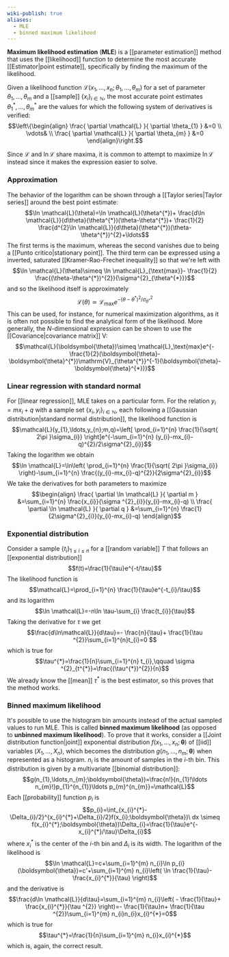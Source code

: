 ```yaml
---
wiki-publish: true
aliases:
  - MLE
  - binned maximum likelihood
---
```

**Maximum likelihood estimation** (**MLE**) is a [[parameter estimation]] method that uses the [[likelihood]] function to determine the most accurate [[Estimator|point estimate]], specifically by finding the maximum of the likelihood.

Given a likelihood function $\mathcal{L}(x_{1},\ldots,x_{n};\theta_{1},\ldots,\theta_{m})$ for a set of parameter $\theta_{1},\ldots,\theta_{m}$ and a [[sample]] $\{ x_{i} \}_{i\in \mathbb{N}}$, the most accurate point estimates $\theta_{1}^{*},\ldots,\theta_{m}^{*}$ are the values for which the following system of derivatives is verified:
$$\left\{\begin{align}
\frac{ \partial \mathcal{L} }{ \partial \theta_{1} } &=0 \\
\vdots& \\
\frac{ \partial \mathcal{L} }{ \partial \theta_{m} } &=0
\end{align}\right.$$

Since $\mathcal{L}$ and $\ln \mathcal{L}$ share maxima, it is common to attempt to maximize $\ln \mathcal{L}$ instead since it makes the expression easier to solve.
### Approximation
The behavior of the logarithm can be shown through a [[Taylor series|Taylor series]] around the best point estimate:
$$\ln \mathcal{L}(\theta)=\ln \mathcal{L}(\theta^{*})+ \frac{d\ln \mathcal{L}}{d\theta}(\theta^{*})(\theta-\theta^{*})+ \frac{1}{2} \frac{d^{2}\ln \mathcal{L}}{d\theta}(\theta^{*})(\theta-\theta^{*})^{2}+\ldots$$
The first terms is the maximum, whereas the second vanishes due to being a [[Punto critico|stationary point]]. The third term can be expressed using a inverted, saturated [[Kramer-Rao-Frechet inequality]] so that we're left with
$$\ln \mathcal{L}(\theta)\simeq \ln \mathcal{L}_{\text{max}}- \frac{1}{2} \frac{(\theta-\theta^{*})^{2}}{\sigma^{2}_{\theta^{*}}}$$
and so the likelihood itself is approximately
$$\mathcal{L}(\theta)\simeq \mathcal{L}_\text{max}e^{- (\theta-\theta^{*})^{2}/\sigma^{2}_{\theta^{*}}}$$
This can be used, for instance, for numerical maximization algorithms, as it is often not possible to find the analytical form of the likelihood. More generally, the $N$-dimensional expression can be shown to use the [[Covariance|covariance matrix]] $\mathrm{V}$:
$$\mathcal{L}(\boldsymbol{\theta})\simeq \mathcal{L}_\text{max}e^{- \frac{1}{2}(\boldsymbol{\theta}-\boldsymbol{\theta}^{*})\mathrm{V}_{\theta^{*}}^{-1}(\boldsymbol{\theta}-\boldsymbol{\theta}^{*})}$$
### Linear regression with standard normal
For [[linear regression]], MLE takes on a particular form. For the relation $y_{i}=mx_{i}+q$ with a sample set $\{ x_{i},y_{i} \}_{i\in \mathbb{N}}$, each following a [[Gaussian distribution|standard normal distribution]], the likelihood function is
$$\mathcal{L}(y_{1},\ldots,y_{n};m,q)=\left[ \prod_{i=1}^{n} \frac{1}{\sqrt{ 2\pi }\sigma_{i}} \right]e^{-\sum_{i=1}^{n} (y_{i}-mx_{i}-q)^{2}/2\sigma^{2}_{i}}$$
Taking the logarithm we obtain
$$\ln \mathcal{L}=\ln\left( \prod_{i=1}^{n} \frac{1}{\sqrt{ 2\pi }\sigma_{i}} \right)-\sum_{i=1}^{n} \frac{(y_{i}-mx_{i}-q)^{2}}{2\sigma^{2}_{i}}$$
We take the derivatives for both parameters to maximize
$$\begin{align}
\frac{ \partial \ln \mathcal{L} }{ \partial m } &=\sum_{i=1}^{n} \frac{x_{i}}{\sigma ^{2}_{i}}(y_{i}-mx_{i}-q) \\
\frac{ \partial \ln \mathcal{L} }{ \partial q } &=\sum_{i=1}^{n} \frac{1}{2\sigma^{2}_{i}}(y_{i}-mx_{i}-q)
\end{align}$$

### Exponential distribution
Consider a sample $\{ t_{i} \}_{1\leq i\leq n}$ for a [[random variable]] $T$ that follows an [[exponential distribution]]
$$f(t)=\frac{1}{\tau}e^{-t/\tau}$$
The likelihood function is
$$\mathcal{L}=\prod_{i=1}^{n} \frac{1}{\tau}e^{-t_{i}/\tau}$$
and its logarithm
$$\ln \mathcal{L}=-n\ln \tau-\sum_{i} \frac{t_{i}}{\tau}$$
Taking the derivative for $\tau$ we get
$$\frac{d\ln\mathcal{L}}{d\tau}=- \frac{n}{\tau}+ \frac{1}{\tau ^{2}}\sum_{i=1}^{n}t_{i}=0 $$
which is true for
$$\tau^{*}=\frac{1}{n}\sum_{i=1}^{n} t_{i},\qquad \sigma ^{2}_{t^{*}}=\frac{(\tau^{*})^{2}}{n}$$
We already know the [[mean]] $\tau^{*}$ is the best estimator, so this proves that the method works.
### Binned maximum likelihood
It's possible to use the histogram bin amounts instead of the actual sampled values to run MLE. This is called **binned maximum likelihood** (as opposed to **unbinned maximum likelihood**). To prove that it works, consider a [[Joint distribution function|joint]] exponential distribution $f(x_{1},\ldots,x_{n};\boldsymbol{\theta})$ of [[iid]] variables $(X_{1},\ldots,X_{n})$, which becomes the distribution $g(n_{1},\ldots,n_{m};\boldsymbol{\theta})$ when represented as a histogram. $n_{i}$ is the amount of samples in the $i$-th bin. This distribution is given by a multivariate [[binomial distribution]]:
$$g(n_{1},\ldots,n_{m};\boldsymbol{\theta})=\frac{n!}{n_{1}!\ldots n_{m}!}p_{1}^{n_{1}}\ldots p_{m}^{n_{m}}=\mathcal{L}$$
Each [[probability]] function $p_{i}$ is
$$p_{i}=\int_{x_{i}^{*}-\Delta_{i}/2}^{x_{i}^{*}+\Delta_{i}/2}f(x_{i};\boldsymbol{\theta})\ dx \simeq f(x_{i}^{*};\boldsymbol{\theta})\Delta_{i}=\frac{1}{\tau}e^{-x_{i}^{*}/\tau}\Delta_{i}$$
where $x_{i}^{*}$ is the center of the $i$-th bin and $\Delta_{i}$ is its width. The logarithm of the likelihood is
$$\ln \mathcal{L}=c+\sum_{i=1}^{m} n_{i}\ln p_{i}(\boldsymbol{\theta})=c'+\sum_{i=1}^{m} n_{i}\left( \ln \frac{1}{\tau}- \frac{x_{i}^{*}}{\tau} \right)$$
and the derivative is
$$\frac{d\ln \mathcal{L}}{d\tau}=\sum_{i=1}^{m} n_{i}\left( - \frac{1}{\tau}+ \frac{x_{i}^{*}}{\tau ^{2}} \right)=- \frac{1}{\tau}n+ \frac{1}{\tau ^{2}}\sum_{i=1}^{m} n_{i}n_{i}x_{i}^{*}=0$$
which is true for
$$\tau^{*}=\frac{1}{n}\sum_{i=1}^{m} n_{i}x_{i}^{*}$$
which is, again, the correct result.